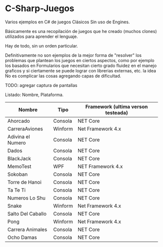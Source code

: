 # C-Sharp-Juegos
 Varios ejemplos en C# de juegos Clásicos Sin uso de Engines.

 Básicamente es una recopilación de juegos que he creado (muchos clones) utilizados para
 aprender el lenguaje.

Hay de todo, sin un orden particular. 

Definitivamente no son ejemplos de la mejor forma de "resolver" los problemas que plantean los juegos en ciertos aspectos, como por ejemplo los basados en Formularios que necesitan cierto grado fluidez en el manejo graficos y si ciertamente se puede lograr con librerias externas, etc. la idea No es complicar las cosas agregando capas de dificultad.

TODO: agregar captura de pantallas

Listado:
Nombre, Plataforma.

Nombre            | Tipo         | Framework (ultima verson testeada)
----------------- | ------------ | -------------------
Ahorcado          | Consola      | NET Core
CarreraAviones    | Winform      | Net Framework 4.x
Adivina el Numero | Consola      | NET Core
Dados             | Consola      | NET Core
BlackJack         | Consola      | NET Core
MemoTest          | WPF          | NET Framework 4.x
Sokoban           | Consola      | NET Core
Torre de Hanoi    | Consola      | NET Core
Ta Te Ti          | Consola      | NET Core
Numeros Lo Shu    | Consola      | NET Core
Snake             | Winform      | Net Framework 4.x
Salto Del Caballo | Consola      | NET Core
Pong              | Winform      | Net Framework 4.x
Carrera Animales  | Consola      | NET Core
Ocho Damas        | Consola      | NET Core




 


